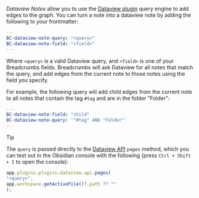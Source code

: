 _Dataview Notes_ allow you to use the [Dataview plugin](https://github.com/blacksmithgu/obsidian-dataview) query engine to add edges to the graph. You can turn a note into a dataview note by adding the following to your frontmatter:

```yaml
---
BC-dataview-note-query: "<query>"
BC-dataview-note-field: "<field>"
---
```

Where `<query>` is a valid Dataview query, and `<field>` is one of your Breadcrumbs fields. Breadcrumbs will ask Dataview for all notes that match the query, and add edges from the current note to those notes using the field you specify.

For example, the following query will add child edges from the current note to all notes that contain the tag `#tag` and are in the folder "Folder":

```yaml
---
BC-dataview-note-field: "child"
BC-dataview-note-query: '"#tag" AND "Folder"'
---
```

> [!TIP]
> The `query` is passed directly to the [Dataview API](https://github.com/blacksmithgu/obsidian-dataview/blob/master/src/api/plugin-api.ts) `pages` method, which you can test out in the Obsidian console with the following (press `Ctrl + Shift + I` to open the console):
>
> ```ts
> app.plugins.plugins.dataview.api.pages(
> "<query>",
> app.workspace.getActiveFile()?.path ?? ""
> );
> ```
